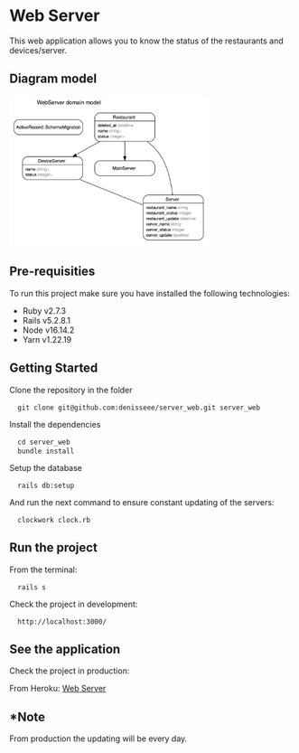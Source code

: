 # Web Server

This web application allows you to know the status of the restaurants and devices/server.

## Diagram model

<p align="left"><img width="70%" src="./app/assets/images/erd.png"></p>

## Pre-requisities 

To run this project make sure you have installed the following technologies:

* Ruby  v2.7.3
* Rails v5.2.8.1
* Node  v16.14.2
* Yarn  v1.22.19

## Getting Started

Clone the repository in the folder 

```console
  git clone git@github.com:denisseee/server_web.git server_web
```

Install the dependencies

```console
  cd server_web
  bundle install
```

Setup the database

```console
  rails db:setup
```

And run the next command to ensure constant updating of the servers:

```console
  clockwork clock.rb
```

## Run the project

From the terminal:

```console
  rails s
```

Check the project in development:

```console
  http://localhost:3000/
```

## See the application

Check the project in production:

From Heroku: [Web Server](https://web-server-statuses-cfa2474be8c2.herokuapp.com/)

## *Note

From production the updating will be every day.